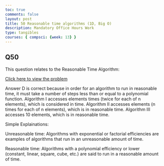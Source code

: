```yaml
---
toc: true
comments: false
layout: post
title: 50 Reasonable time algorithms (1D, Big O)
description: Mandatory Office Hours Work
type: tangibles
courses: { compsci: {week: 13} }
---
```


## Q50

This question relates to the Reasonable Time Algorithm: 

<a href="https://drive.google.com/file/d/1ks6nX3BHPjGEuiEGl648oCjk5jtuaRMq/view?usp=sharing
">Click here to view the problem</a>

Answer D is correct because in order for an algorithm to run in reasonable time, it must take a number of steps less than or equal to a polynomial function. Algorithm I accesses elements times (twice for each of n elements), which is considered in time. Algorithm II accesses elements (n times for each of n elements), which is in reasonable time. Algorithm III accesses 10 elements, which is in reasonable time.

Simple Explainations:

Unreasonable time: Algorithms with exponential or factorial efficiencies are examples of algorithms that run in an unreasonable amount of time. 

Reasonable time: Algorithms with a polynomial efficiency or lower (constant, linear, square, cube, etc.) are said to run in a reasonable amount of time.